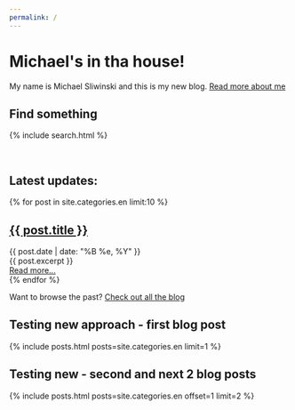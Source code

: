 ```yaml
---
permalink: /
---
```


# Michael's in tha house!

My name is Michael Sliwinski and this is my new blog. [Read more about me](/about/)

## Find something

{% include search.html %}

<br>

## Latest updates:

<div class="posts">
{% for post in site.categories.en limit:10 %}
<div class="post">
	<h2><a href="{{ post.url }}">{{ post.title }}</a></h2>
	<div class="date">
	{{ post.date | date: "%B %e, %Y" }}
	</div>
	<div class="entry">
	{{ post.excerpt }}
	</div>
	<a href="{{ post.url }}">Read more...</a>
</div>
{% endfor %}
</div>

Want to browse the past? [Check out all the blog](/archive/)

## Testing new approach - first blog post

{% include posts.html posts=site.categories.en limit=1 %}

## Testing new - second and next 2 blog posts

{% include posts.html posts=site.categories.en offset=1 limit=2 %}
